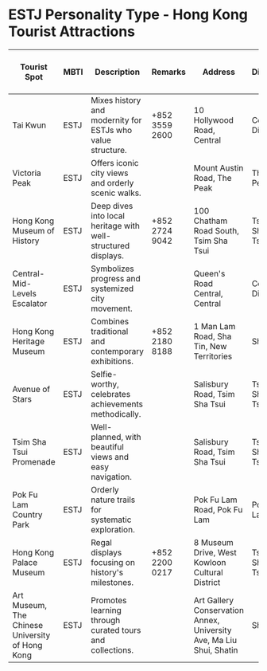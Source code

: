 # ESTJ Personality Type - Hong Kong Tourist Attractions

| Tourist Spot | MBTI | Description | Remarks | Address | District | Location | Operating Hours (Mon-Fri) | Operating Hours (Sat-Sun) | Operating Hours (Public Holiday) | Full Day |
| --- | --- | --- | --- | --- | --- | --- | --- | --- | --- | --- |
| Tai Kwun | ESTJ | Mixes history and modernity for ESTJs who value structure. | +852 3559 2600 | 10 Hollywood Road, Central | Central District | Hong Kong Island | 11:00 AM–8:00 PM | 11:00 AM–8:00 PM | 11:00 AM–8:00 PM |  |
| Victoria Peak | ESTJ | Offers iconic city views and orderly scenic walks. |  | Mount Austin Road, The Peak | The Peak | Hong Kong Island |  |  |  |  |
| Hong Kong Museum of History | ESTJ | Deep dives into local heritage with well-structured displays. | +852 2724 9042 | 100 Chatham Road South, Tsim Sha Tsui | Tsim Sha Tsui | Kowloon | 10:00 AM–6:00 PM (Closed Tue) | 10:00 AM–7:00 PM | 10:00 AM–7:00 PM |  |
| Central-Mid-Levels Escalator | ESTJ | Symbolizes progress and systemized city movement. |  | Queen's Road Central, Central | Central District | Hong Kong Island | 6:00 AM–12:00 AM | 6:00 AM–12:00 AM | 6:00 AM–12:00 AM |  |
| Hong Kong Heritage Museum | ESTJ | Combines traditional and contemporary exhibitions. | +852 2180 8188 | 1 Man Lam Road, Sha Tin, New Territories | Sha Tin | New Territories | 10:00 AM–6:00 PM (Closed Tue) | 10:00 AM–7:00 PM | 10:00 AM–7:00 PM |  |
| Avenue of Stars | ESTJ | Selfie-worthy, celebrates achievements methodically. |  | Salisbury Road, Tsim Sha Tsui | Tsim Sha Tsui | Kowloon |  |  |  |  |
| Tsim Sha Tsui Promenade | ESTJ | Well-planned, with beautiful views and easy navigation. |  | Salisbury Road, Tsim Sha Tsui | Tsim Sha Tsui | Kowloon |  |  |  |  |
| Pok Fu Lam Country Park | ESTJ | Orderly nature trails for systematic exploration. |  | Pok Fu Lam Road, Pok Fu Lam | Pok Fu Lam | Hong Kong Island |  |  |  |  |
| Hong Kong Palace Museum | ESTJ | Regal displays focusing on history's milestones. | +852 2200 0217 | 8 Museum Drive, West Kowloon Cultural District | Tsim Sha Tsui | Kowloon | 10:00 AM–6:00 PM (Closed Tue) | 10:00 AM–6:00 PM | 10:00 AM–6:00 PM |  |
| Art Museum, The Chinese University of Hong Kong | ESTJ | Promotes learning through curated tours and collections. |  | Art Gallery Conservation Annex, University Ave, Ma Liu Shui, Shatin | Sha Tin | New Territories | 10:00 AM–5:00 PM | 10:00 AM–5:00 PM | 10:00 AM–5:00 PM |  |

